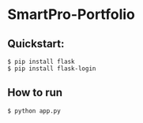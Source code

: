 # SmartPro-Portfolio

## Quickstart:
```
$ pip install flask
$ pip install flask-login
```

## How to run 
```
$ python app.py
```
